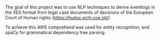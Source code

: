 The goal of this project was to use NLP techniques to derive eventlogs in the XES format from legal case documents 
of decisions of the European Court of Human rights (https://hudoc.echr.coe.int/).

To achieve this AWS comprehend was used for entity recognition, and spaCy for grammatical dependency tree parsing.
